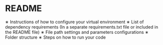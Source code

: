 # README



∗ Instructions of how to configure your virtual environment
∗ List of dependency requirements (In a separate requirements.txt file or included in
the README file)
∗ File path settings and parameters configurations
∗ Folder structure
∗ Steps on how to run your code